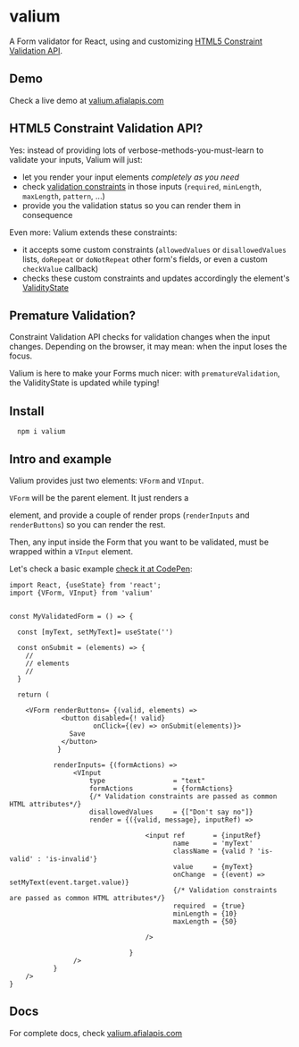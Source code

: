 # valium

A Form validator for React, using and customizing [HTML5 Constraint Validation API](https://developer.mozilla.org/en-US/docs/Web/API/Constraint_validation).

## Demo

Check a live demo at [valium.afialapis.com](https://valium.afialapis.com)

## HTML5 Constraint Validation API?

Yes: instead of providing lots of verbose-methods-you-must-learn to validate your inputs, Valium will just:
  - let you render your input elements _completely as you need_
  - check [validation constraints](https://developer.mozilla.org/en-US/docs/Web/Guide/HTML/HTML5/Constraint_validation) in those inputs (`required`, `minLength`, `maxLength`, `pattern`, ...)
  - provide you the validation status so you can render them in consequence

Even more: Valium extends these constraints:
  - it accepts some custom constraints (`allowedValues` or `disallowedValues` lists, `doRepeat` or `doNotRepeat` other form's fields, or even a custom `checkValue` callback)
  - checks these custom constraints and updates accordingly the element's [ValidityState](https://developer.mozilla.org/en-US/docs/Web/API/ValidityState)

## Premature Validation?

Constraint Validation API checks for validation changes when the input changes. Depending on the browser, it may mean: when the input loses the focus.

Valium is here to make your Forms much nicer: with `prematureValidation`, the ValidityState is updated while typing!

## Install

```
  npm i valium
```

## Intro and example

Valium provides just two elements: `VForm` and `VInput`.

`VForm` will be the parent element. It just renders a <form> element, and provide a couple of render props (`renderInputs` and `renderButtons`) so you can render the rest.

Then, any input inside the Form that you want to be validated, must be wrapped within a `VInput` element.

Let's check a basic example [check it at CodePen](https://codepen.io/afialapis/pen/KKwgNWK):


```
import React, {useState} from 'react';
import {VForm, VInput} from 'valium'


const MyValidatedForm = () => {

  const [myText, setMyText]= useState('')

  const onSubmit = (elements) => {
    //
    // elements
    //
  }

  return (
     
    <VForm renderButtons= {(valid, elements) => 
             <button disabled={! valid}
                     onClick={(ev) => onSubmit(elements)}>
               Save
             </button>
            }

           renderInputs= {(formActions) => 
                <VInput
                    type                 = "text"
                    formActions          = {formActions}
                    {/* Validation constraints are passed as common HTML attributes*/}
                    disallowedValues     = {["Don't say no"]}
                    render = {({valid, message}, inputRef) => 

                                  <input ref       = {inputRef}
                                         name      = 'myText'
                                         className = {valid ? 'is-valid' : 'is-invalid'}
                                         value     = {myText}
                                         onChange  = {(event) => setMyText(event.target.value)}
                                         {/* Validation constraints are passed as common HTML attributes*/}
                                         required  = {true}
                                         minLength = {10}
                                         maxLength = {50}
                                         
                                  />

                              }
                /> 
           }
    />
} 

```


## Docs

For complete docs, check [valium.afialapis.com](https://valium.afialapis.com)

